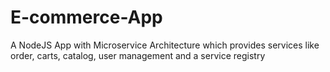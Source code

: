 # E-commerce-App
A NodeJS App with Microservice Architecture which provides services like order, carts, catalog, user management and a service registry
